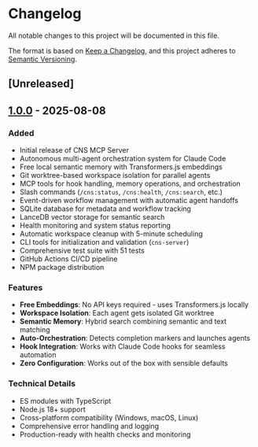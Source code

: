 # Changelog

All notable changes to this project will be documented in this file.

The format is based on [Keep a Changelog](https://keepachangelog.com/en/1.0.0/),
and this project adheres to [Semantic Versioning](https://semver.org/spec/v2.0.0.html).

## [Unreleased]

## [1.0.0] - 2025-08-08

### Added
- Initial release of CNS MCP Server
- Autonomous multi-agent orchestration system for Claude Code
- Free local semantic memory with Transformers.js embeddings
- Git worktree-based workspace isolation for parallel agents
- MCP tools for hook handling, memory operations, and orchestration
- Slash commands (`/cns:status`, `/cns:health`, `/cns:search`, etc.)
- Event-driven workflow management with automatic agent handoffs
- SQLite database for metadata and workflow tracking
- LanceDB vector storage for semantic search
- Health monitoring and system status reporting
- Automatic workspace cleanup with 5-minute scheduling
- CLI tools for initialization and validation (`cns-server`)
- Comprehensive test suite with 51 tests
- GitHub Actions CI/CD pipeline
- NPM package distribution

### Features
- **Free Embeddings**: No API keys required - uses Transformers.js locally
- **Workspace Isolation**: Each agent gets isolated Git worktree
- **Semantic Memory**: Hybrid search combining semantic and text matching
- **Auto-Orchestration**: Detects completion markers and launches agents
- **Hook Integration**: Works with Claude Code hooks for seamless automation
- **Zero Configuration**: Works out of the box with sensible defaults

### Technical Details
- ES modules with TypeScript
- Node.js 18+ support
- Cross-platform compatibility (Windows, macOS, Linux)
- Comprehensive error handling and logging
- Production-ready with health checks and monitoring

[1.0.0]: https://github.com/ari1110/cns-mcp-server/releases/tag/v1.0.0